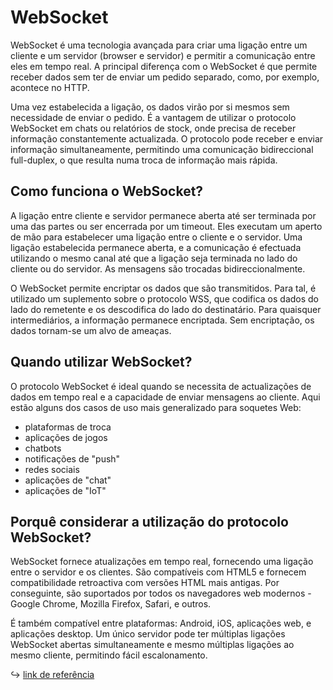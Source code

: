 # WebSocket

WebSocket é uma tecnologia avançada para criar uma ligação entre um cliente e um servidor (browser e servidor) e permitir a comunicação entre eles em tempo real. A principal diferença com o WebSocket é que permite receber dados sem ter de enviar um pedido separado, como, por exemplo, acontece no HTTP.

Uma vez estabelecida a ligação, os dados virão por si mesmos sem necessidade de enviar o pedido. É a vantagem de utilizar o protocolo WebSocket em chats ou relatórios de stock, onde precisa de receber informação constantemente actualizada. O protocolo pode receber e enviar informação simultaneamente, permitindo uma comunicação bidireccional full-duplex, o que resulta numa troca de informação mais rápida.

## Como funciona o WebSocket?

A ligação entre cliente e servidor permanece aberta até ser terminada por uma das partes ou ser encerrada por um timeout. Eles executam um aperto de mão para estabelecer uma ligação entre o cliente e o servidor. Uma ligação estabelecida permanece aberta, e a comunicação é efectuada utilizando o mesmo canal até que a ligação seja terminada no lado do cliente ou do servidor. As mensagens são trocadas bidireccionalmente.

O WebSocket permite encriptar os dados que são transmitidos. Para tal, é utilizado um suplemento sobre o protocolo WSS, que codifica os dados do lado do remetente e os descodifica do lado do destinatário. Para quaisquer intermediários, a informação permanece encriptada. Sem encriptação, os dados tornam-se um alvo de ameaças.

## Quando utilizar WebSocket?

O protocolo WebSocket é ideal quando se necessita de actualizações de dados em tempo real e a capacidade de enviar mensagens ao cliente. Aqui estão alguns dos casos de uso mais generalizado para soquetes Web:

- plataformas de troca
- aplicações de jogos
- chatbots
- notificações de "push"
- redes sociais
- aplicações de "chat"
- aplicações de "IoT"

## Porquê considerar a utilização do protocolo WebSocket?

WebSocket fornece atualizações em tempo real, fornecendo uma ligação entre o servidor e os clientes. São compatíveis com HTML5 e fornecem compatibilidade retroactiva com versões HTML mais antigas. Por conseguinte, são suportados por todos os navegadores web modernos - Google Chrome, Mozilla Firefox, Safari, e outros. 

É também compatível entre plataformas: Android, iOS, aplicações web, e aplicações desktop. Um único servidor pode ter múltiplas ligações WebSocket abertas simultaneamente e mesmo múltiplas ligações ao mesmo cliente, permitindo fácil escalonamento.

:arrow_right_hook: [link de referência](https://appmaster.io/pt/blog/o-que-sao-websockets-e-como-cria-los)
